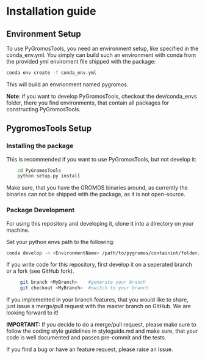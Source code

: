 # Installation guide

## Environment Setup

To use PyGromosTools, you need an environment setup, like specified in the conda_env.yml.
You simply can build such an environment with conda from the provided yml enviroment file shipped with the package:
```bash
conda env create -f conda_env.yml
```
This will build an envrionment named pygromos.

**Note**: if you want to develop PyGromosTools, checkout the dev/conda_envs folder, there you find environments, that contain all packages for constructing PyGromosTools.

## PygromosTools Setup
### Installing the package
This is recommended if you want to use PyGromosTools, but not develop it:

```bash
    cd PyGromosTools
    python setup.py install
```
Make sure, that you have the GROMOS binaries around, as currently the binaries can not be shipped with the package, as it is not open-source.

### Package Development
For using this repository and developing it, clone it into a directory on your machine.

Set your python envs path to the following:
```bash
conda develop -n <EnvironmentName> /path/to/pygromos/containint/folder/pygromos
```

If you write code for this repository, first develop it on a seperated branch or a fork (see GitHub fork).

```bash
     git branch <MyBranch>    #generate your branch
     git checkout <MyBranch>  #switch to your branch
```

If you implemented in your branch features, that you would like to share, just issue a merge/pull request with the master branch on GitHub. We are looking forward to it!

**IMPORTANT:**
If you decide to do a merge/pull request, please make sure to follow the coding style guidelines in styleguide.md and make sure, that your code is well documented and passes pre-commit and the tests.

If you find a bug or have an feature request, please raise an Issue.
